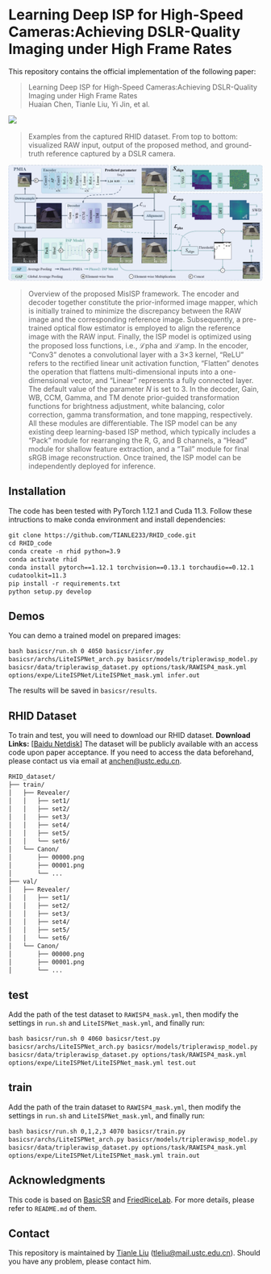 # Learning Deep ISP for High-Speed Cameras:Achieving DSLR-Quality Imaging under High Frame Rates

This repository contains the official implementation of the following paper:
> Learning Deep ISP for High-Speed Cameras:Achieving DSLR-Quality Imaging under High Frame Rates<br>
> Huaian Chen, Tianle Liu, Yi Jin, et al.<br/>

<img src="images/dataset.png">

> Examples from the captured RHID dataset. From top to bottom: visualized RAW input, output of the proposed method, and ground-truth reference captured by a DSLR camera.

<img src="images/Framework.png">

> Overview of the proposed MisISP framework. The encoder and decoder together constitute the prior-informed image mapper, which is initially trained to minimize the discrepancy between the RAW image and the corresponding reference image. Subsequently, a pre-trained optical flow estimator is employed to align the reference image with the RAW input. Finally, the ISP model is optimized using the proposed loss functions, i.e., $\mathcal{L}{\text{pha}}$ and $\mathcal{L}{\text{amp}}$. In the encoder, “Conv3” denotes a convolutional layer with a 3×3 kernel, “ReLU” refers to the rectified linear unit activation function, “Flatten” denotes the operation that flattens multi-dimensional inputs into a one-dimensional vector, and “Linear” represents a fully connected layer. The default value of the parameter $N$ is set to 3. In the decoder, Gain, WB, CCM, Gamma, and TM denote prior-guided transformation functions for brightness adjustment, white balancing, color correction, gamma transformation, and tone mapping, respectively. All these modules are differentiable. The ISP model can be any existing deep learning-based ISP method, which typically includes a “Pack” module for rearranging the R, G, and B channels, a “Head” module for shallow feature extraction, and a “Tail” module for final sRGB image reconstruction. Once trained, the ISP model can be independently deployed for inference.

## Installation
The code has been tested with PyTorch 1.12.1 and Cuda 11.3.
Follow these intructions to make conda environment and install dependencies:
```Shell
git clone https://github.com/TIANLE233/RHID_code.git
cd RHID_code
conda create -n rhid python=3.9
conda activate rhid
conda install pytorch==1.12.1 torchvision==0.13.1 torchaudio==0.12.1 cudatoolkit=11.3
pip install -r requirements.txt
python setup.py develop
```

## Demos
You can demo a trained model on prepared images:
```Shell
bash basicsr/run.sh 0 4050 basicsr/infer.py basicsr/archs/LiteISPNet_arch.py basicsr/models/triplerawisp_model.py basicsr/data/triplerawisp_dataset.py options/task/RAWISP4_mask.yml options/expe/LiteISPNet/LiteISPNet_mask.yml infer.out
```
The results will be saved in `basicsr/results`.

## RHID Dataset
To train and test, you will need to download our RHID dataset.
**Download Links:** [[Baidu Netdisk](https://pan.baidu.com/s/1E4pi-ckMJnc68AMCN_vqKQ?)] The dataset will be publicly available with an access code upon paper acceptance. If you need to access the data beforehand, please contact us via email at anchen@ustc.edu.cn.

```Shell
RHID_dataset/
├── train/
│   ├── Revealer/
│   │   ├── set1/
│   │   ├── set2/
│   │   ├── set3/
│   │   ├── set4/
│   │   ├── set5/
│   │   └── set6/
│   └── Canon/
│       ├── 00000.png
│       ├── 00001.png
│       └── ...
├── val/
│   ├── Revealer/
│   │   ├── set1/
│   │   ├── set2/
│   │   ├── set3/
│   │   ├── set4/
│   │   ├── set5/
│   │   └── set6/
│   └── Canon/
│       ├── 00000.png
│       ├── 00001.png
│       └── ...
```

## test
Add the path of the test dataset to `RAWISP4_mask.yml`, then modify the settings in `run.sh` and `LiteISPNet_mask.yml`, and finally run:
```Shell
bash basicsr/run.sh 0 4060 basicsr/test.py basicsr/archs/LiteISPNet_arch.py basicsr/models/triplerawisp_model.py basicsr/data/triplerawisp_dataset.py options/task/RAWISP4_mask.yml options/expe/LiteISPNet/LiteISPNet_mask.yml test.out
```

## train
Add the path of the train dataset to `RAWISP4_mask.yml`, then modify the settings in `run.sh` and `LiteISPNet_mask.yml`, and finally run:
```Shell
bash basicsr/run.sh 0,1,2,3 4070 basicsr/train.py basicsr/archs/LiteISPNet_arch.py basicsr/models/triplerawisp_model.py basicsr/data/triplerawisp_dataset.py options/task/RAWISP4_mask.yml options/expe/LiteISPNet/LiteISPNet_mask.yml train.out
```

## Acknowledgments
This code is based on [BasicSR](https://github.com/XPixelGroup/BasicSR) and [FriedRiceLab](https://github.com/Fried-Rice-Lab/FriedRiceLab). For more details, please refer to `README.md` of them.

## Contact
This repository is maintained by [Tianle Liu](https://github.com/TIANLE233) (tleliu@mail.ustc.edu.cn). Should you have any problem, please contact him.
